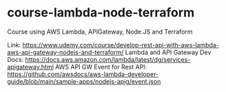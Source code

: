 # course-lambda-node-terraform
Course using AWS Lambda, APIGateway, Node.JS and Terraform

Link: https://www.udemy.com/course/develop-rest-api-with-aws-lambda-aws-api-gateway-nodejs-and-terraform/
Lambda and API Gateway Dev Docs: https://docs.aws.amazon.com/lambda/latest/dg/services-apigateway.html
AWS API GW Event for Rest API: https://github.com/awsdocs/aws-lambda-developer-guide/blob/main/sample-apps/nodejs-apig/event.json
